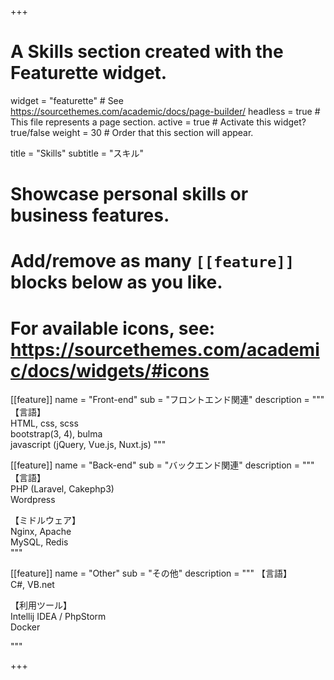 +++
# A Skills section created with the Featurette widget.
widget = "featurette"  # See https://sourcethemes.com/academic/docs/page-builder/
headless = true  # This file represents a page section.
active = true  # Activate this widget? true/false
weight = 30  # Order that this section will appear.

title = "Skills"
subtitle = "スキル"

# Showcase personal skills or business features.
# 
# Add/remove as many `[[feature]]` blocks below as you like.
# 
# For available icons, see: https://sourcethemes.com/academic/docs/widgets/#icons

[[feature]]
  name = "Front-end"
  sub = "フロントエンド関連"
  description = """
【言語】  
HTML, css, scss  
bootstrap(3, 4), bulma  
javascript (jQuery, Vue.js, Nuxt.js)
  """

[[feature]]
  name = "Back-end"
  sub = "バックエンド関連"
  description = """
【言語】  
PHP (Laravel, Cakephp3)  
Wordpress  

【ミドルウェア】  
Nginx, Apache  
MySQL, Redis  
  """

[[feature]]
  name = "Other"
  sub = "その他"
  description = """
【言語】  
C#, VB.net

【利用ツール】  
Intellij IDEA / PhpStorm  
Docker  

  """

+++
